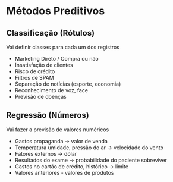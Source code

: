 # Métodos Preditivos  
## Classificação (Rótulos)
Vai definir classes para cada um dos registros
- Marketing Direto / Compra ou não
- Insatisfação de clientes
- Risco de crédito
- Filtros de SPAM
- Separação de notícias (esporte, economia)
- Reconhecimento de voz, face
- Previsão de doenças



## Regressão (Números)
Vai fazer a previsão de valores numéricos
- Gastos propaganda -> valor de venda
- Temperatura umidade, pressão do ar -> velocidade do vento
- Fatores externos -> dólar
- Resultados do exame -> probabilidade do paciente sobreviver
- Gastos no cartão de crédito, histórico -> limite
- Valores anteriores - valores de produtos
